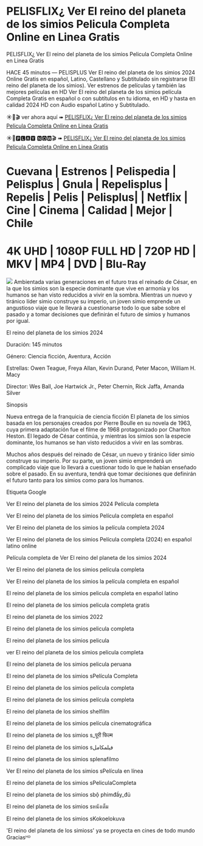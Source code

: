 # PELISFLIX¿ Ver El reino del planeta de los simios Pelicula Completa Online en Linea Gratis

PELISFLIX¿ Ver El reino del planeta de los simios Pelicula Completa Online en Linea Gratis

HACE 45 minutos — PELISPLUS Ver El reino del planeta de los simios 2024 Online Gratis en español, Latino, Castellano y Subtitulado sin registrarse (El reino del planeta de los simios). Ver estrenos de películas y también las mejores películas en HD Ver El reino del planeta de los simios película Completa Gratis en español o con subtítulos en tu idioma, en HD y hasta en calidad 2024 HD con Audio español Latino y Subtitulado.

☀🔴🎬 ver ahora aquí ➠  [PELISFLIX¿ Ver El reino del planeta de los simios Pelicula Completa Online en Linea Gratis](https://ranzmovie.com/es/movie/653346/kingdom-of-the-planet-of-the-apes)

☀🔴🅿🅻🅰🆈 🅽🅾🆆🎬 ➠  [PELISFLIX¿ Ver El reino del planeta de los simios Pelicula Completa Online en Linea Gratis](https://ranzmovie.com/en/movie/653346/kingdom-of-the-planet-of-the-apes)

<h1>Cuevana | Estrenos | Pelispedia | Pelisplus | Gnula | Repelisplus | Repelis | Pelis | Pelisplus| | Netflix | Cine | Cinema | Calidad | Mejor | Chile</h1>
<h1>4K UHD | 1080P FULL HD | 720P HD | MKV | MP4 | DVD | Blu-Ray</h1>
<img src="https://m.media-amazon.com/images/M/MV5BZGI4NTEwNTAtZDcwMi00MDkxLTg1OGYtNTZmMzE3ZDljNzVlXkEyXkFqcGdeQXVyMTEyMjM2NDc2._V1_.jpg" />
Ambientada varias generaciones en el futuro tras el reinado de César, en la que los simios son la especie dominante que vive en armonía y los humanos se han visto reducidos a vivir en la sombra. Mientras un nuevo y tiránico líder simio construye su imperio, un joven simio emprende un angustioso viaje que le llevará a cuestionarse todo lo que sabe sobre el pasado y a tomar decisiones que definirán el futuro de simios y humanos por igual.

El reino del planeta de los simios 2024

Duración: 145 minutos

Género: Ciencia ficción, Aventura, Acción

Estrellas: Owen Teague, Freya Allan, Kevin Durand, Peter Macon, William H. Macy

Director: Wes Ball, Joe Hartwick Jr., Peter Chernin, Rick Jaffa, Amanda Silver

Sinopsis

Nueva entrega de la franquicia de ciencia ficción El planeta de los simios basada en los personajes creados por Pierre Boulle en su novela de 1963, cuya primera adaptación fue el filme de 1968 protagonizado por Charlton Heston. El legado de César continúa, y mientras los simios son la especie dominante, los humanos se han visto reducidos a vivir en las sombras.

Muchos años después del reinado de César, un nuevo y tiránico líder simio construye su imperio. Por su parte, un joven simio emprenderá un complicado viaje que lo llevará a cuestionar todo lo que le habían enseñado sobre el pasado. En su aventura, tendrá que tomar decisiones que definirán el futuro tanto para los simios como para los humanos.

Etiqueta Google

Ver El reino del planeta de los simios 2024 Película completa

Ver El reino del planeta de los simios Película completa en español

Ver El reino del planeta de los simios la película completa 2024

Ver El reino del planeta de los simios Película completa (2024) en español latino online

Película completa de Ver El reino del planeta de los simios 2024

Ver El reino del planeta de los simios película completa

Ver El reino del planeta de los simios la película completa en español

El reino del planeta de los simios pelicula completa en español latino

El reino del planeta de los simios pelicula completa gratis

El reino del planeta de los simios 2022

El reino del planeta de los simios pelicula completa

El reino del planeta de los simios pelicula

ver El reino del planeta de los simios pelicula completa

El reino del planeta de los simios pelicula peruana

El reino del planeta de los simios sPelícula Completa

El reino del planeta de los simios película completa

El reino del planeta de los simios película completa

El reino del planeta de los simios shelfilm

El reino del planeta de los simios película cinematográfica

El reino del planeta de los simios s_पूरी फिल्म

El reino del planeta de los simios sفيلمكامل

El reino del planeta de los simios splenafilmo

Ver El reino del planeta de los simios sPelícula en línea

El reino del planeta de los simios sPeliculaCompleta

El reino del planeta de los simios sbộ phimđầy_đủ

El reino del planeta de los simios sหนังเต็ม

El reino del planeta de los simios sKokoelokuva

'El reino del planeta de los simioss' ya se proyecta en cines de todo mundo Graciasᴴᴰ
